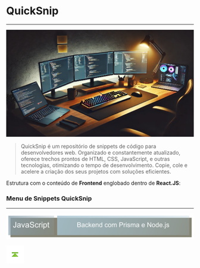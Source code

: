 # QuickSnip

---

![QuickSnip](./images/QuickSnip_1.png)

> QuickSnip é um repositório de snippets de código para desenvolvedores web. Organizado e constantemente atualizado, oferece trechos prontos de HTML, CSS, JavaScript, e outras tecnologias, otimizando o tempo de desenvolvimento. Copie, cole e acelere a criação dos seus projetos com soluções eficientes.

Estrutura com o conteúdo de **Frontend** englobado dentro de **React.JS**:

### Menu de Snippets QuickSnip

---

[![JavaScript </>](./images/JavaScript.png)](./React.JS/#quicksnip "JavaScript </>")
<!-- [![Docker](./images/Docker.png)](./Docker/#quicksnip "Docker") -->


<!-- Botões de navegação -->
[![Início](./images/control/11277_control_stop_up_icon.png)](./#quicksnip "Topo")
<!-- /Botões de navegação -->


